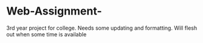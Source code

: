 # Web-Assignment-
3rd year project for college. Needs some updating and formatting.  Will flesh out when some time is available
